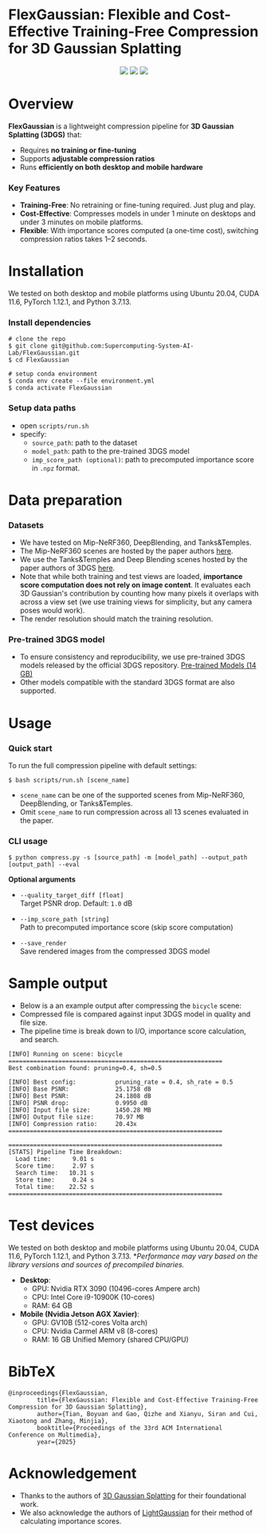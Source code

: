 # FlexGaussian: Flexible and Cost-Effective Training-Free Compression for 3D Gaussian Splatting

<p align="center">
<a href="https://acmmm2025.org"><img src="https://img.shields.io/badge/ACM MM-2025-FF6600.svg"></a>
<a href="https://arxiv.org/abs/2507.06671"><img src="https://img.shields.io/badge/Arxiv-2507.06671-B31B1B.svg"></a>
<a href="https://supercomputing-system-ai-lab.github.io/projects/flexgaussian/"><img src="https://img.shields.io/badge/Project-Page-048C3D"></a>
</p>

# Overview
**FlexGaussian** is a lightweight compression pipeline for **3D Gaussian Splatting (3DGS)** that:
-   Requires **no training or fine-tuning**
-   Supports **adjustable compression ratios**
-   Runs **efficiently on both desktop and mobile hardware**
    

### Key Features
-   **Training-Free**: No retraining or fine-tuning required. Just plug and play.
-   **Cost-Effective**: Compresses models in under 1 minute on desktops and under 3 minutes on mobile platforms.
-   **Flexible**: With importance scores computed (a one-time cost), switching compression ratios takes 1–2 seconds.

# Installation
We tested on both desktop and mobile platforms using Ubuntu 20.04, CUDA 11.6, PyTorch 1.12.1, and Python 3.7.13.
### Install dependencies
```
# clone the repo
$ git clone git@github.com:Supercomputing-System-AI-Lab/FlexGaussian.git
$ cd FlexGaussian

# setup conda environment
$ conda env create --file environment.yml
$ conda activate FlexGaussian
```

### Setup data paths
- open `scripts/run.sh`
- specify:
	-  `source_path`: path to the dataset
	-  `model_path`: path to the pre-trained 3DGS model
	- `imp_score_path (optional)`: path to precomputed importance score in `.npz` format.

# Data preparation
### Datasets
- We have tested on Mip-NeRF360, DeepBlending, and Tanks&Temples.
- The Mip-NeRF360 scenes are hosted by the paper authors [here](https://jonbarron.info/mipnerf360/).
- We use the Tanks&Temples and Deep Blending scenes hosted by the paper authors of 3DGS [here](https://repo-sam.inria.fr/fungraph/3d-gaussian-splatting/datasets/input/tandt_db.zip).
- Note that while both training and test views are loaded, **importance score computation does not rely on image content**. It evaluates each 3D Gaussian's contribution by counting how many pixels it overlaps with across a view set (we use training views for simplicity, but any camera poses would work).
- The render resolution should match the training resolution.

### Pre-trained 3DGS model
- To ensure consistency and reproducibility, we use pre-trained 3DGS models released by the official 3DGS repository.
[Pre-trained Models (14 GB)](https://repo-sam.inria.fr/fungraph/3d-gaussian-splatting/datasets/pretrained/models.zip)
- Other models compatible with the standard 3DGS format are also supported.

# Usage
### Quick start
To run the full compression pipeline with default settings:
```
$ bash scripts/run.sh [scene_name]
```
- `scene_name` can be one of the supported scenes from Mip-NeRF360, DeepBlending, or Tanks&Temples.
- Omit `scene_name` to run compression across all 13 scenes evaluated in the paper.

### CLI usage
```
$ python compress.py -s [source_path] -m [model_path] --output_path [output_path] --eval
```
**Optional arguments**
-   `--quality_target_diff [float]`  
    Target PSNR drop. Default: `1.0` dB
    
-   `--imp_score_path [string]`  
    Path to precomputed importance score (skip score computation)
    
-   `--save_render`  
    Save rendered images from the compressed 3DGS model

# Sample output
- Below is a an example output after compressing the `bicycle` scene:
- Compressed file is compared against input 3DGS model in quality and file size.
- The pipeline time is break down to I/O, importance score calculation, and search.
```
[INFO] Running on scene: bicycle
============================================================
Best combination found: pruning=0.4, sh=0.5

[INFO] Best config:           pruning_rate = 0.4, sh_rate = 0.5
[INFO] Base PSNR:             25.1758 dB
[INFO] Best PSNR:             24.1808 dB
[INFO] PSNR drop:             0.9950 dB
[INFO] Input file size:       1450.28 MB
[INFO] Output file size:      70.97 MB
[INFO] Compression ratio:     20.43x
============================================================

============================================================
[STATS] Pipeline Time Breakdown:
  Load time:      9.01 s
  Score time:     2.97 s
  Search time:   10.31 s
  Store time:     0.24 s
  Total time:    22.52 s
============================================================
```

# Test devices
We tested on both desktop and mobile platforms using Ubuntu 20.04, CUDA 11.6, PyTorch 1.12.1, and Python 3.7.13.
**Performance may vary based on the library versions and sources of precompiled binaries.*

-   **Desktop**:
    -   GPU: Nvidia RTX 3090 (10496-cores Ampere arch)
    -   CPU: Intel Core i9-10900K (10-cores)
    -   RAM: 64 GB
-   **Mobile (Nvidia Jetson AGX Xavier)**:
    -   GPU: GV10B (512-cores Volta arch)
    -   CPU: Nvidia Carmel ARM v8 (8-cores)
    -   RAM: 16 GB Unified Memory (shared CPU/GPU)


# BibTeX
```
@inproceedings{FlexGaussian,
        title={FlexGaussian: Flexible and Cost-Effective Training-Free Compression for 3D Gaussian Splatting},
        author={Tian, Boyuan and Gao, Qizhe and Xianyu, Siran and Cui, Xiaotong and Zhang, Minjia},
        booktitle={Proceedings of the 33rd ACM International Conference on Multimedia},
        year={2025}
```

# Acknowledgement

-   Thanks to the authors of [3D Gaussian Splatting](https://github.com/graphdeco-inria/gaussian-splatting) for their foundational work.
-   We also acknowledge the authors of [LightGaussian](https://lightgaussian.github.io/) for their method of calculating importance scores.
